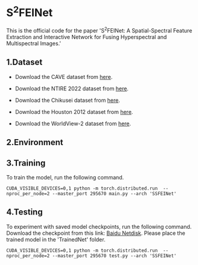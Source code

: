 # S<sup>2</sup>FEINet
This is the official code for the paper 'S<sup>2</sup>FEINet: A Spatial-Spectral Feature Extraction and Interactive Network for Fusing Hyperspectral and Multispectral Images.' 

## 1.Dataset
* Download the CAVE dataset from [here](https://www1.cs.columbia.edu/CAVE/databases/multispectral/).

* Download the NTIRE 2022 dataset from [here](https://codalab.lisn.upsaclay.fr/competitions/721).

* Download the Chikusei dataset from [here](https://naotoyokoya.com/Download.html).  

* Download the Houston 2012 dataset from [here](https://machinelearning.ee.uh.edu/2013-ieee-grss-data-fusion-contest/).

* Download the WorldView-2 dataset from [here](https://liangjiandeng.github.io/PanCollection.html).

## 2.Environment


## 3.Training
To train the model, run the following command.

    CUDA_VISIBLE_DEVICES=0,1 python -m torch.distributed.run  --nproc_per_node=2 --master_port 295670 main.py --arch 'SSFEINet'

## 4.Testing
To experiment with saved model checkpoints, run the following command. Download the checkpoint from this link: [Baidu Netdisk](https://pan.baidu.com/s/1VlUICP-LBmPbeswIyNKeoA?pwd=kf83). Please place the trained model in the 'TrainedNet' folder.

    CUDA_VISIBLE_DEVICES=0,1 python -m torch.distributed.run  --nproc_per_node=2 --master_port 295670 test.py --arch 'SSFEINet'



